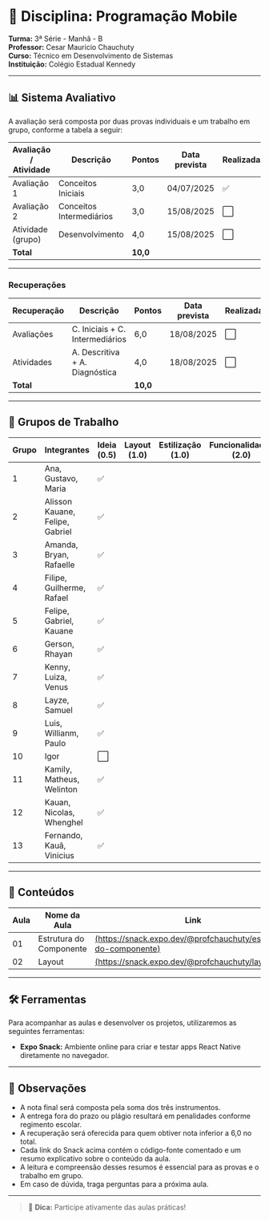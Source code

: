 # 📘 Disciplina: Programação Mobile

**Turma:** 3ª Série - Manhã - B  
**Professor:** Cesar Mauricio Chauchuty  
**Curso:** Técnico em Desenvolvimento de Sistemas  
**Instituição:** Colégio Estadual Kennedy

---

## 📊 Sistema Avaliativo

A avaliação será composta por duas provas individuais e um trabalho em grupo, conforme a tabela a seguir:

| Avaliação / Atividade     | Descrição               | Pontos   | Data prevista | Realizada? |
|---------------------------|-------------------------|----------|----------------|-------------|
| Avaliação 1               | Conceitos Iniciais      | 3,0      | 04/07/2025     | ✅          |
| Avaliação 2               | Conceitos Intermediários| 3,0      | 15/08/2025     | ⬜          |
| Atividade (grupo)         | Desenvolvimento         | 4,0      | 15/08/2025     | ⬜          |
| **Total**                 |                         | **10,0** |              |             |

---

### Recuperações

| Recuperação               | Descrição                       | Pontos   | Data prevista | Realizada? |
|---------------------------|---------------------------------|----------|----------------|-------------|
| Avaliações                | C. Iniciais + C. Intermediários | 6,0      | 18/08/2025     | ⬜         |
| Atividades                | A. Descritiva + A. Diagnóstica  | 4,0      | 18/08/2025     | ⬜         |
| **Total**                 |                                 | **10,0** |                |             |

---

## 👥 Grupos de Trabalho

| Grupo | Integrantes                          | Ideia (0.5)   | Layout (1.0) | Estilização (1.0)     | Funcionalidades (2.0) |
|-------|--------------------------------------|---------------|--------------|-----------------------|-------------------|
| 1     | Ana, Gustavo, Maria                  | ✅           |              |                        |                   |
| 2     | Alisson Kauane, Felipe, Gabriel      | ✅           |              |                        |                   |
| 3     | Amanda, Bryan, Rafaelle              | ✅           |              |                        |                   |
| 4     | Filipe, Guilherme, Rafael            | ✅           |              |                        |                   |
| 5     | Felipe, Gabriel, Kauane              | ✅           |              |                        |                   |
| 6     | Gerson, Rhayan                       | ✅           |              |                        |                   |
| 7     | Kenny, Luiza, Venus                  | ✅           |              |                        |                   |
| 8     | Layze, Samuel                        | ✅           |              |                        |                   |
| 9     | Luis, Willianm, Paulo                | ✅           |              |                        |                   |
| 10    | Igor                                 | ⬜           |              |                        |                   |
| 11    | Kamily, Matheus, Welinton            | ✅           |              |                        |                   |
| 12    | Kauan, Nicolas, Whenghel             | ✅           |              |                        |                   |
| 13    | Fernando, Kauã, Vinicius             | ✅           |              |                        |                   |



---

## 🧪 Conteúdos

| Aula | Nome da Aula                              | Link                               |
|------|-------------------------------------------|------------------------------------------------|
| 01   | Estrutura do Componente                   | [(https://snack.expo.dev/@profchauchuty/estrutura-do-componente)](https://snack.expo.dev/@profchauchuty/estrutura-do-componente) |
| 02   | Layout                                    | [(https://snack.expo.dev/@profchauchuty/layout)](https://snack.expo.dev/@profchauchuty/layout) |

---

## 🛠️ Ferramentas

Para acompanhar as aulas e desenvolver os projetos, utilizaremos as seguintes ferramentas:

- **Expo Snack:** Ambiente online para criar e testar apps React Native diretamente no navegador.

---

## 📌 Observações

- A nota final será composta pela soma dos três instrumentos.
- A entrega fora do prazo ou plágio resultará em penalidades conforme regimento escolar.
- A recuperação será oferecida para quem obtiver nota inferior a 6,0 no total.
- Cada link do Snack acima contém o código-fonte comentado e um resumo explicativo sobre o conteúdo da aula.
- A leitura e compreensão desses resumos é essencial para as provas e o trabalho em grupo.
- Em caso de dúvida, traga perguntas para a próxima aula.

---

> 📱 **Dica:** Participe ativamente das aulas práticas!
